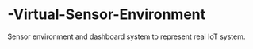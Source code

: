 # -Virtual-Sensor-Environment
Sensor environment and dashboard system to represent real IoT system.
